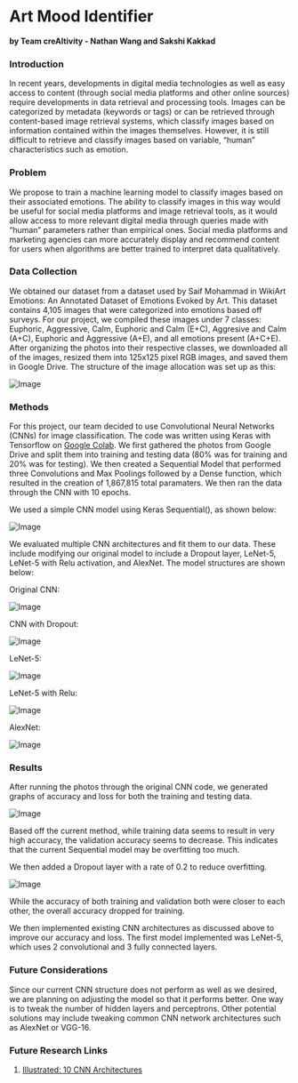 # Art Mood Identifier
**by Team creAItivity - Nathan Wang and Sakshi Kakkad**

### Introduction
In recent years, developments in digital media technologies as well as easy access to content (through social media platforms and other online sources) require developments in data retrieval and processing tools. Images can be categorized by metadata (keywords or tags) or can be retrieved through content-based image retrieval systems, which classify images based on information contained within the images themselves. However, it is still difficult to retrieve and classify images based on variable, “human” characteristics such as emotion.  

### Problem
We propose to train a machine learning model to classify images based on their associated emotions. The ability to classify images in this way would be useful for social media platforms and image retrieval tools, as it would allow access to more relevant digital media through queries made with “human” parameters rather than empirical ones. Social media platforms and marketing agencies can more accurately display and recommend content for users when algorithms are better trained to interpret data qualitatively.  

### Data Collection
We obtained our dataset from a dataset used by Saif Mohammad in WikiArt Emotions: An Annotated Dataset of Emotions Evoked by Art. This dataset contains 4,105 images that were categorized into emotions based off surveys. For our project, we compiled these images under 7 classes: Euphoric, Aggressive, Calm, Euphoric and Calm (E+C), Aggresive and Calm (A+C), Euphoric and Aggressive (A+E), and all emotions present (A+C+E). After organizing the photos into their respective classes, we downloaded all of the images, resized them into 125x125 pixel RGB images, and saved them in Google Drive. The structure of the image allocation was set up as this:

![Image](PhotoStructure.JPG)

### Methods
For this project, our team decided to use Convolutional Neural Networks (CNNs) for image classification. The code was written using Keras with Tensorflow on [Google Colab](https://colab.research.google.com/drive/1RVi2QEySIPyt_gGwJScBd_CXnIL-ghts?usp=sharing). We first gathered the photos from Google Drive and split them into training and testing data (80% was for training and 20% was for testing). We then created a Sequential Model that performed three Convolutions and Max Poolings followed by a Dense function, which resulted in the creation of 1,867,815 total paramaters. We then ran the data through the CNN with 10 epochs.

We used a simple CNN model using Keras Sequential(), as shown below:

![Image](CNN_1.JPG)

We evaluated multiple CNN architectures and fit them to our data. These include modifying our original model to include a Dropout layer, LeNet-5, LeNet-5 with Relu activation, and AlexNet. The model structures are shown below:

Original CNN:

![Image](cnn_summary.png)


CNN with Dropout:

![Image](dropout_summary.png)

LeNet-5:

![Image](lenet_summary.png)


LeNet-5 with Relu:

![Image](lenet_relu_summary.png)


AlexNet:

![Image](alexnet_summary.png)



### Results
After running the photos through the original CNN code, we generated graphs of accuracy and loss for both the training and testing data.

![Image](CNN_Output.JPG)

Based off the current method, while training data seems to result in very high accuracy, the validation accuracy seems to decrease. This indicates that the current Sequential model may be overfitting too much.

We then added a Dropout layer with a rate of 0.2 to reduce overfitting.

![Image](CNN_Dropout.JPG)

While the accuracy of both training and validation both were closer to each other, the overall accuracy dropped for training.

We then implemented existing CNN architectures as discussed above to improve our accuracy and loss. The first model implemented was LeNet-5, which uses 2 convolutional and 3 fully connected layers.





### Future Considerations
Since our current CNN structure does not perform as well as we desired, we are planning on adjusting the model so that it performs better. One way is to tweak the number of hidden layers and perceptrons. Other potential solutions may include tweaking common CNN network architectures such as AlexNet or VGG-16.

### Future Research Links
1. [Illustrated: 10 CNN Architectures](https://towardsdatascience.com/illustrated-10-cnn-architectures-95d78ace614d)
